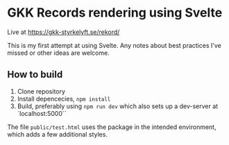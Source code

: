 # GKK Records rendering using Svelte
Live at https://gkk-styrkelyft.se/rekord/

This is my first attempt at using Svelte. Any notes about best practices I've missed or other ideas are welcome.

## How to build
1) Clone repository
2) Install depencecies, `npm install`
3) Build, preferably using `npm run dev` which also sets up a dev-server at `localhost:5000``

The file `public/test.html` uses the package in the intended environment, which adds a few additional styles.
